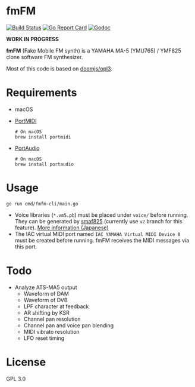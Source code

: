 # fmFM

[![Build Status](https://travis-ci.org/but80/fmfm.core.svg?branch=master)](https://travis-ci.org/but80/fmfm.core)
[![Go Report Card](https://goreportcard.com/badge/github.com/but80/fmfm.core)](https://goreportcard.com/report/github.com/but80/fmfm.core)
[![Godoc](https://godoc.org/github.com/but80/fmfm.core?status.svg)](http://godoc.org/github.com/but80/fmfm.core)

**WORK IN PROGRESS**

**fmFM** (Fake Mobile FM synth) is a YAMAHA MA-5 (YMU765) / YMF825 clone software FM synthesizer.

Most of this code is based on [doomjs/opl3](https://github.com/doomjs/opl3).

# Requirements

- macOS
- [PortMIDI](http://portmedia.sourceforge.net/portmidi/)

  ```
  # On macOS
  brew install portmidi
  ```
- [PortAudio](http://www.portaudio.com/)

  ```
  # On macOS
  brew install portaudio
  ```

# Usage

```
go run cmd/fmfm-cli/main.go
```

- Voice libraries (`*.vm5.pb`) must be placed under `voice/` before running. They can be generated by [smaf825](https://github.com/but80/smaf825/tree/v2) (currently use `v2` branch for this feature). [More information (Japanese)](https://github.com/but80/smaf825/tree/v2#ymf825%E7%94%A8%E3%83%88%E3%83%BC%E3%83%B3%E3%83%87%E3%83%BC%E3%82%BF%E3%81%AE%E6%8A%BD%E5%87%BA)
- The IAC virtual MIDI port named `IAC YAMAHA Virtual MIDI Device 0` must be created before running.
  fmFM receives the MIDI messages via this port.

# Todo

- Analyze ATS-MA5 output
  - Waveform of DAM
  - Waveform of DVB
  - LPF character at feedback
  - AR shifting by KSR
  - Channel pan resolution
  - Channel pan and voice pan blending
  - MIDI vibrato resolution
  - LFO reset timing

# License

GPL 3.0

